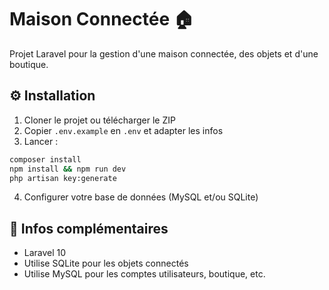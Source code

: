 # Maison Connectée 🏠

Projet Laravel pour la gestion d'une maison connectée, des objets et d'une boutique.

## ⚙️ Installation

1. Cloner le projet ou télécharger le ZIP
2. Copier `.env.example` en `.env` et adapter les infos
3. Lancer :

```bash
composer install
npm install && npm run dev
php artisan key:generate
```

4. Configurer votre base de données (MySQL et/ou SQLite)

## 📁 Infos complémentaires

- Laravel 10
- Utilise SQLite pour les objets connectés
- Utilise MySQL pour les comptes utilisateurs, boutique, etc.